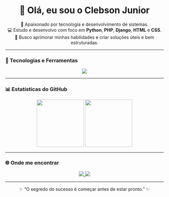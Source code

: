 <!-- 👋 Apresentação -->
<h1 align="center">👋 Olá, eu sou o Clebson Junior</h1>

<p align="center">
  🚀 Apaixonado por tecnologia e desenvolvimento de sistemas.<br>
  💻 Estudo e desenvolvo com foco em <b>Python</b>, <b>PHP</b>, <b>Django</b>, <b>HTML</b> e <b>CSS</b>.<br>
  🎯 Busco aprimorar minhas habilidades e criar soluções úteis e bem estruturadas.
</p>

---

<!-- 🧰 Tecnologias -->
### 🧰 Tecnologias e Ferramentas

<p align="center">
  <img src="https://skillicons.dev/icons?i=python,php,django,html,css,git,github,vscode" />
</p>

---

<!-- 📈 Estatísticas -->
### 📊 Estatísticas do GitHub

<p align="center">
  <img height="150em" src="https://github-readme-stats.vercel.app/api?username=Clebson-Jr&show_icons=true&theme=tokyonight" />
  <img height="150em" src="https://github-readme-stats.vercel.app/api/top-langs/?username=Clebson-Jr&layout=compact&theme=tokyonight" />
</p>

---

<!-- 🌐 Contatos -->
### 🌐 Onde me encontrar

<p align="center">
  <a href="https://www.linkedin.com/in/clebsonjunior" target="_blank">
    <img src="https://img.shields.io/badge/LinkedIn-0077B5?style=for-the-badge&logo=linkedin&logoColor=white" />
  </a>
  <a href="mailto:clebsonjunior@email.com">
    <img src="https://img.shields.io/badge/Email-D14836?style=for-the-badge&logo=gmail&logoColor=white" />
  </a>
</p>

---

<p align="center">✨ “O segredo do sucesso é começar antes de estar pronto.” ✨</p>
